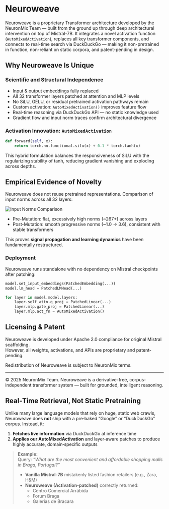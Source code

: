 # Neuroweave

Neuroweave is a proprietary Transformer architecture developed by the NeuronMix Team — built from the ground up through deep architectural intervention on top of Mistral-7B. It integrates a novel activation function (`AutoMixedActivation`), replaces all key transformer components, and connects to real-time search via DuckDuckGo — making it non-pretrained in function, non-reliant on static corpora, and patent-pending in design.

## Why Neuroweave Is Unique

### Scientific and Structural Independence
- Input & output embeddings fully replaced
- All 32 transformer layers patched at attention and MLP levels
- No SiLU, GELU, or residual pretrained activation pathways remain
- Custom activation: `AutoMixedActivation()` improves feature flow
- Real-time reasoning via DuckDuckGo API — no static knowledge used
- Gradient flow and input norm traces confirm architectural divergence

### Activation Innovation: `AutoMixedActivation`

```python
def forward(self, x):
    return torch.nn.functional.silu(x) + 0.1 * torch.tanh(x)
```

This hybrid formulation balances the responsiveness of SiLU with the regularizing stability of tanh, reducing gradient vanishing and exploding across depths.

## Empirical Evidence of Novelty

Neuroweave does not reuse pretrained representations. Comparison of input norms across all 32 layers:

![Input Norms Comparison](https://github.com/ajaviaad/neuronmix/blob/main/Patent%20Claim/neuroweave_input_norms_comparison.png)

- Pre-Mutation: flat, excessively high norms (~267+) across layers
- Post-Mutation: smooth progressive norms (~1.0 → 3.6), consistent with stable transformers

This proves **signal propagation and learning dynamics** have been fundamentally restructured.

### Deployment

Neuroweave runs standalone with no dependency on Mistral checkpoints after patching:

```python
model.set_input_embeddings(PatchedEmbedding(...))
model.lm_head = PatchedLMHead(...)

for layer in model.model.layers:
    layer.self_attn.q_proj = PatchedLinear(...)
    layer.mlp.gate_proj = PatchedLinear(...)
    layer.mlp.act_fn = AutoMixedActivation()
```

## Licensing & Patent

Neuroweave is developed under Apache 2.0 compliance for original Mistral scaffolding.  
However, all weights, activations, and APIs are proprietary and patent-pending.

Redistribution of Neuroweave is subject to NeuronMix terms.

---

© 2025 NeuronMix Team. Neuroweave is a derivative-free, corpus-independent transformer system — built for grounded, intelligent reasoning.

## Real‑Time Retrieval, Not Static Pretraining

Unlike many large language models that rely on huge, static web crawls, Neuroweave does **not** ship with a pre‑baked “Google” or “DuckDuckGo” corpus. Instead, it:

1. **Fetches live information** via DuckDuckGo at inference time  
2. **Applies our AutoMixedActivation** and layer‑aware patches to produce highly accurate, domain‑specific outputs  

> **Example:**  
> Query: _“What are the most convenient and affordable shopping malls in Braga, Portugal?”_  
> - **Vanilla Mistral‑7B** mistakenly listed fashion retailers (e.g., Zara, H&M)  
> - **Neuroweave (Activation‑patched)** correctly returned:  
>   - Centro Comercial Arrábida  
>   - Forum Braga  
>   - Galerias de Bracara  
